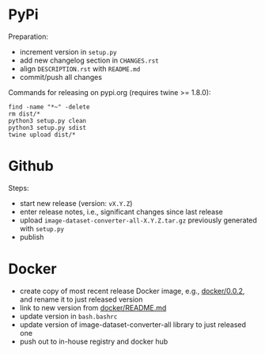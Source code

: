 PyPi
====

Preparation:

* increment version in `setup.py`
* add new changelog section in `CHANGES.rst`
* align `DESCRIPTION.rst` with `README.md`  
* commit/push all changes

Commands for releasing on pypi.org (requires twine >= 1.8.0):

```
find -name "*~" -delete
rm dist/*
python3 setup.py clean
python3 setup.py sdist
twine upload dist/*
```


Github
======

Steps:

* start new release (version: `vX.Y.Z`)
* enter release notes, i.e., significant changes since last release
* upload `image-dataset-converter-all-X.Y.Z.tar.gz` previously generated with `setup.py`
* publish


Docker
======

* create copy of most recent release Docker image, e.g., [docker/0.0.2](docker/0.0.2), and rename it to just released version
* link to new version from [docker/README.md](docker/README.md)
* update version in `bash.bashrc`
* update version of image-dataset-converter-all library to just released one
* push out to in-house registry and docker hub

